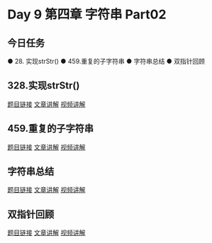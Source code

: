 # Day 9 第四章 字符串 Part02

## 今日任务 

● 28. 实现strStr()
● 459.重复的子字符串
● 字符串总结 
● 双指针回顾 


## 328.实现strStr()
[题目链接]()
[文章讲解]()
[视频讲解]()

## 459.重复的子字符串
[题目链接]()
[文章讲解]()
[视频讲解]()

## 字符串总结 
[题目链接]()
[文章讲解]()
[视频讲解]()

## 双指针回顾
[题目链接]()
[文章讲解]()
[视频讲解]()
